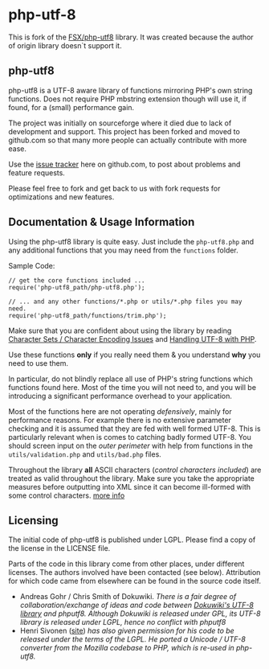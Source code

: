 php-utf-8
=========

This is fork of the [FSX/php-utf8][8] library. It was created because the author of origin library doesn`t support it.

php-utf8
--------

php-utf8 is a UTF-8 aware library of functions mirroring PHP's own string
functions. Does not require PHP mbstring extension though will use it, if
found, for a (small) performance gain.

The project was initially on sourceforge where it died due to lack of development
and support. This project has been forked and moved to github.com so that many
more people can actually contribute with more ease.

Use the [issue tracker][1] here on github.com, to post about problems and
feature requests.

Please feel free to fork and get back to us with fork requests for optimizations
and new features.


Documentation & Usage Information
---------------------------------

Using the php-utf8 library is quite easy. Just include the `php-utf8.php` and
any additional functions that you may need from the `functions` folder.

Sample Code:

    // get the core functions included ...
    require('php-utf8_path/php-utf8.php');

    // ... and any other functions/*.php or utils/*.php files you may need.
    require('php-utf8_path/functions/trim.php');

Make sure that you are confident about using the library by reading
[Character Sets / Character Encoding Issues][2] and [Handling UTF-8 with PHP][3].

Use these functions **only** if you really need them & you understand **why**
you need to use them.

In particular, do not blindly replace all use of PHP's string functions which
functions found here. Most of the time you will not need to, and you will be
introducing a significant performance overhead to your application.

Most of the functions here are not operating *defensively*, mainly for performance
reasons. For example there is no extensive parameter checking and it is assumed
that they are fed with well formed UTF-8. This is particularly relevant when is
comes to catching badly formed UTF-8. You should screen input on the *outer perimeter*
with help from functions in the `utils/validation.php` and `utils/bad.php` files.

Throughout the library **all** ASCII characters (*control characters included*)
are treated as valid throughout the library. Make sure you take the appropriate
measures before outputting into XML since it can become ill-formed with some
control characters. [more info][5]


Licensing
---------

The initial code of php-utf8 is published under LGPL. Please find a copy of the
license in the LICENSE file.

Parts of the code in this library come from other places, under different licenses.
The authors involved have been contacted (see below).
Attribution for which code came from elsewhere can be found in the source code itself.

 - Andreas Gohr / Chris Smith of Dokuwiki. *There is a fair degree of
   collaboration/exchange of ideas and code between [Dokuwiki's UTF-8 library][6]
   and phputf8. Although Dokuwiki is released under GPL, its UTF-8 library is
   released under LGPL, hence no conflict with phputf8*
 - Henri Sivonen ([site][7]) *has also given permission for his code to be released
   under the terms of the LGPL. He ported a Unicode / UTF-8 converter from the
   Mozilla codebase to PHP, which is re-used in php-utf8.*


  [1]: https://github.com/FSX/php-utf8/issues
  [2]: http://www.phpwact.org/php/i18n/charsets
  [3]: http://www.phpwact.org/php/i18n/utf-8
  [4]: http://www.phpwact.org/php/i18n/utf-8
  [5]: http://hsivonen.iki.fi/producing-xml/#controlchar
  [6]: http://dev.splitbrain.org/view/darcs/dokuwiki/inc/utf8.php
  [7]: http://hsivonen.iki.fi/php-utf8/
  [8]: https://github.com/FSX/php-utf8

